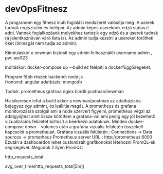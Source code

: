 # devOpsFitnesz

A programom egy fitnesz klub foglalási rendszerét valósítja meg .A userek tudnak regisztrálni és belépni. Az admin képes usereknek edző státuszt adni. Vannak foglalkozások melyekhez tartozik egy edző és a userek tudnak rá jelentkezni(van váró lista is). Az admin tudja kezelni a usereket törölheti őket (önmagát nem tudja az admin).

Kiindulaskor a newman biztosít egy admin felhasználót username:admin , pw: asd123

Indításkor: docker-compose up --build ez felépíti a dockerfüggőségeket.

Program főbb részei:
  backend: node.js  
  frontend: angular
  adatbázis: mongodb

Toolok:
  prometheus
  grafana
  nginx 
  bind9
  postman/newman

Ha sikeresen lefut a build akkor a newman/postman az adatbázisba bejegyez egy admint, és leállítja magát.
A prometheus és grafana monitorozásra szolgál ami a node szervert figyelni, prometheus végzi az adatgyűjtést amit össze kötöttem a grafana-val ami pedig egy jól kezelhető vizualizációs felületet biztosít a beérkező adatoknak.
Minden docker-compose down --volumes után a grafana vizuális felületén összekell kapcsolni a prometheust. Grafana vizuális felületén : Connections -> Data sources -> prometheus  Prometheus server URL : http://prometheus:9090
Ezután a dashboardon lehet customizált grafikonokat létehozni PromQL-ek segíségével. Megadok 2 ilyen PromQL: 

http_requests_total

avg_over_time(http_requests_total[5m])

